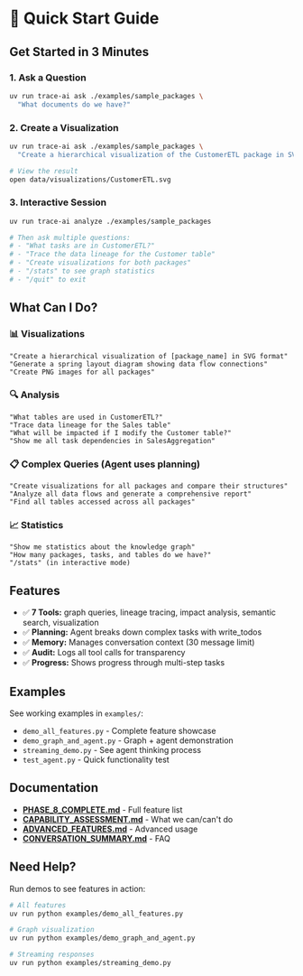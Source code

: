 # 🚀 Quick Start Guide

## Get Started in 3 Minutes

### 1. **Ask a Question**
```bash
uv run trace-ai ask ./examples/sample_packages \
  "What documents do we have?"
```

### 2. **Create a Visualization**
```bash
uv run trace-ai ask ./examples/sample_packages \
  "Create a hierarchical visualization of the CustomerETL package in SVG format"

# View the result
open data/visualizations/CustomerETL.svg
```

### 3. **Interactive Session**
```bash
uv run trace-ai analyze ./examples/sample_packages

# Then ask multiple questions:
# - "What tasks are in CustomerETL?"
# - "Trace the data lineage for the Customer table"
# - "Create visualizations for both packages"
# - "/stats" to see graph statistics
# - "/quit" to exit
```

## What Can I Do?

### 📊 **Visualizations**
```
"Create a hierarchical visualization of [package_name] in SVG format"
"Generate a spring layout diagram showing data flow connections"
"Create PNG images for all packages"
```

### 🔍 **Analysis**
```
"What tables are used in CustomerETL?"
"Trace data lineage for the Sales table"
"What will be impacted if I modify the Customer table?"
"Show me all task dependencies in SalesAggregation"
```

### 📋 **Complex Queries** (Agent uses planning)
```
"Create visualizations for all packages and compare their structures"
"Analyze all data flows and generate a comprehensive report"
"Find all tables accessed across all packages"
```

### 📈 **Statistics**
```
"Show me statistics about the knowledge graph"
"How many packages, tasks, and tables do we have?"
"/stats" (in interactive mode)
```

## Features

- ✅ **7 Tools:** graph queries, lineage tracing, impact analysis, semantic search, visualization
- ✅ **Planning:** Agent breaks down complex tasks with write_todos
- ✅ **Memory:** Manages conversation context (30 message limit)
- ✅ **Audit:** Logs all tool calls for transparency
- ✅ **Progress:** Shows progress through multi-step tasks

## Examples

See working examples in `examples/`:
- `demo_all_features.py` - Complete feature showcase
- `demo_graph_and_agent.py` - Graph + agent demonstration
- `streaming_demo.py` - See agent thinking process
- `test_agent.py` - Quick functionality test

## Documentation

- **[PHASE_8_COMPLETE.md](PHASE_8_COMPLETE.md)** - Full feature list
- **[CAPABILITY_ASSESSMENT.md](CAPABILITY_ASSESSMENT.md)** - What we can/can't do
- **[ADVANCED_FEATURES.md](ADVANCED_FEATURES.md)** - Advanced usage
- **[CONVERSATION_SUMMARY.md](CONVERSATION_SUMMARY.md)** - FAQ

## Need Help?

Run demos to see features in action:
```bash
# All features
uv run python examples/demo_all_features.py

# Graph visualization
uv run python examples/demo_graph_and_agent.py

# Streaming responses
uv run python examples/streaming_demo.py
```
